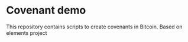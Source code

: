 # Covenant demo

This repository contains scripts to create covenants in Bitcoin. Based on elements project
